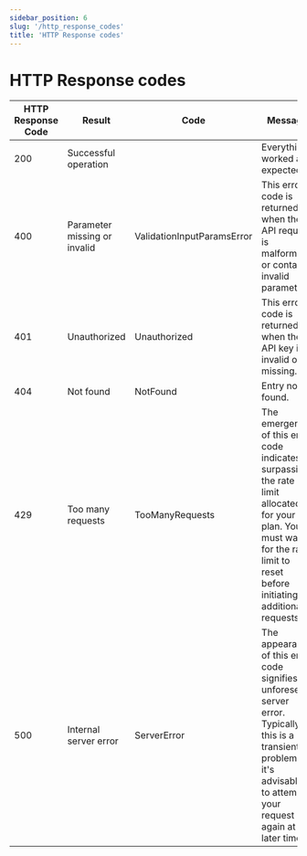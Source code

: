 ```yaml
---
sidebar_position: 6
slug: '/http_response_codes'
title: 'HTTP Response codes'
---
```


# HTTP Response codes

| HTTP Response Code | Result                       | Code                       | Message                                                                                                                                                                          |
|--------------------|------------------------------|----------------------------|----------------------------------------------------------------------------------------------------------------------------------------------------------------------------------|
| 200                | Successful operation         |                            | Everything worked as expected.                                                                                                                                                   |
| 400                | Parameter missing or invalid | ValidationInputParamsError | This error code is returned when the API request is malformed or contains invalid parameters.                                                                                    |
| 401                | Unauthorized                 | Unauthorized               | This error code is returned when the API key is invalid or missing.                                                                                                              |
| 404                | Not found                    | NotFound                   | Entry not found.                                                                                                                                                                 |
| 429                | Too many requests            | TooManyRequests            | The emergence of this error code indicates surpassing the rate limit allocated for your plan. You must wait for the rate limit to reset before initiating additional requests.   |
| 500                | Internal server error        | ServerError                | The appearance of this error code signifies an unforeseen server error. Typically, this is a transient problem, so it's advisable to attempt your request again at a later time. |
